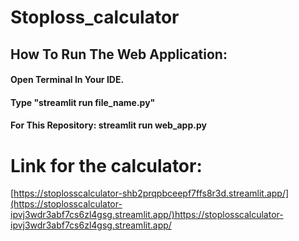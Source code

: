 # Stoploss_calculator

## How To Run The Web Application:
#### Open Terminal In Your IDE.
#### Type "streamlit run file_name.py"
#### For This Repository: streamlit run web_app.py

# Link for the calculator:
[https://stoplosscalculator-shb2prqpbceepf7ffs8r3d.streamlit.app/](https://stoplosscalculator-ipvj3wdr3abf7cs6zl4gsg.streamlit.app/)https://stoplosscalculator-ipvj3wdr3abf7cs6zl4gsg.streamlit.app/
